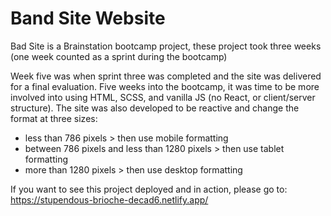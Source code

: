 # Band Site Website
Bad Site is a Brainstation bootcamp project, these project took three weeks (one week counted as a sprint during the bootcamp)

Week five was when sprint three was completed and the site was delivered for a final evaluation. Five weeks into the bootcamp, it was time to be more involved into using HTML, SCSS, and vanilla JS (no React, or client/server structure). The site was also developed to be reactive and change the format at three sizes: 
- less than 786 pixels > then use mobile formatting
- between 786 pixels and less than 1280 pixels > then use tablet formatting
- more than 1280 pixels > then use desktop formatting

If you want to see this project deployed and in action, please go to: 
https://stupendous-brioche-decad6.netlify.app/
